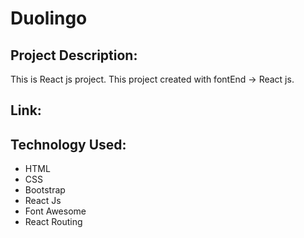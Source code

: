 # Duolingo

## Project Description:

This is React js project. This project created with fontEnd -> React js.

## Link:

## Technology Used:

* HTML
* CSS
* Bootstrap
* React Js
* Font Awesome
* React Routing

